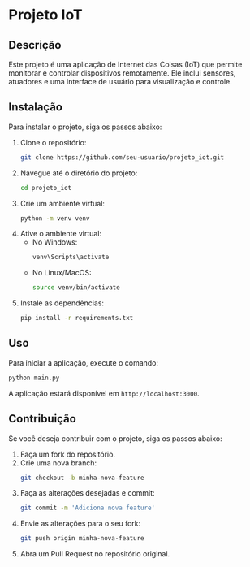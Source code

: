 # Projeto IoT

## Descrição

Este projeto é uma aplicação de Internet das Coisas (IoT) que permite monitorar e controlar dispositivos remotamente. Ele inclui sensores, atuadores e uma interface de usuário para visualização e controle.

## Instalação

Para instalar o projeto, siga os passos abaixo:

1. Clone o repositório:
   ```bash
   git clone https://github.com/seu-usuario/projeto_iot.git
   ```
2. Navegue até o diretório do projeto:
   ```bash
   cd projeto_iot
   ```
3. Crie um ambiente virtual:
   ```bash
   python -m venv venv
   ```
4. Ative o ambiente virtual:
   - No Windows:
     ```bash
     venv\Scripts\activate
     ```
   - No Linux/MacOS:
     ```bash
     source venv/bin/activate
     ```
5. Instale as dependências:
   ```bash
   pip install -r requirements.txt
   ```

## Uso

Para iniciar a aplicação, execute o comando:

```bash
python main.py
```

A aplicação estará disponível em `http://localhost:3000`.

## Contribuição

Se você deseja contribuir com o projeto, siga os passos abaixo:

1. Faça um fork do repositório.
2. Crie uma nova branch:
   ```bash
   git checkout -b minha-nova-feature
   ```
3. Faça as alterações desejadas e commit:
   ```bash
   git commit -m 'Adiciona nova feature'
   ```
4. Envie as alterações para o seu fork:
   ```bash
   git push origin minha-nova-feature
   ```
5. Abra um Pull Request no repositório original.
